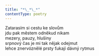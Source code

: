 ```yaml
---
title: "*\_*\_*"
contentType: poetry
---
```


<section>

Zatarasím si cestu ke slovům  
jdu pak městem odněkud nikam  
mezery, pauzy, hlušiny  
srpnový čas je mi tak nějak odejmut  
lehce znervóznělé prsty ťukají dávný rytmus

</section>
